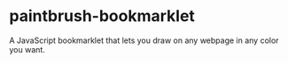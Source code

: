 # paintbrush-bookmarklet
A JavaScript bookmarklet that lets you draw on any webpage in any color you want.
